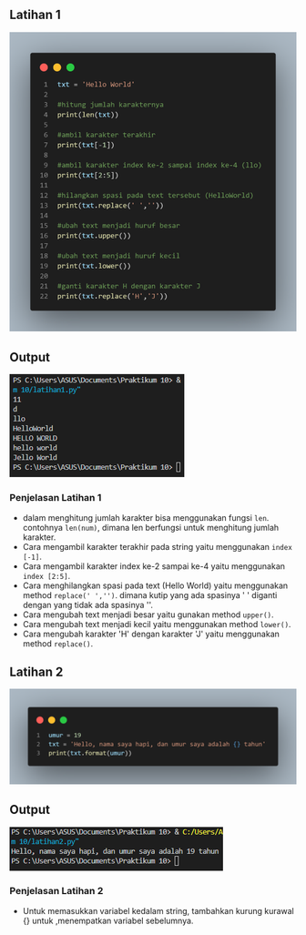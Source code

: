 ## Latihan 1

![foto5](foto/foto5.png)

## Output

![foto3](foto/foto3.png)

### Penjelasan Latihan 1
- dalam menghitung jumlah karakter bisa menggunakan fungsi `len`. contohnya `len(num)`, dimana len berfungsi untuk menghitung jumlah karakter.
- Cara mengambil karakter terakhir pada string yaitu menggunakan `index [-1]`.
- Cara mengambil karakter index ke-2 sampai ke-4 yaitu menggunakan `index [2:5]`.
- Cara menghilangkan spasi pada text (Hello World) yaitu menggunakan method `replace(' ','')`. dimana kutip yang ada spasinya ' ' diganti dengan yang tidak ada spasinya ''.
- Cara mengubah text menjadi besar yaitu gunakan method `upper()`.
- Cara mengubah text menjadi kecil yaitu menggunakan method `lower()`.
- Cara mengubah karakter 'H' dengan karakter 'J' yaitu menggunakan method `replace()`.

## Latihan 2

![foto2](foto/foto2.png)

## Output

![foto4](foto/foto4.png)

### Penjelasan Latihan 2
- Untuk memasukkan variabel kedalam string, tambahkan kurung kurawal {} untuk ,menempatkan variabel sebelumnya.

